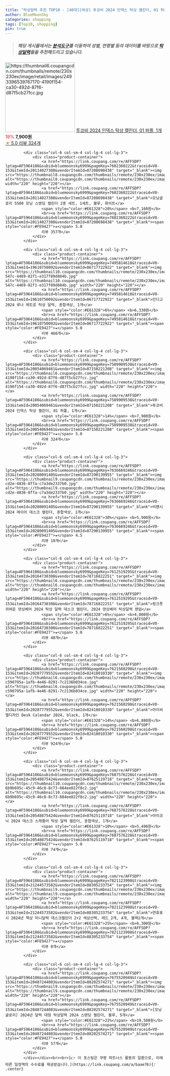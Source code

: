 ```yaml
---
title: "탁상달력 추천 TOP10 - [40대][여성] 투코비 2024 인덱스 탁상 캘린더, 01 퍼플, 1개"
author: BlueMoonSky
categories: shopping
tags: [Top10, shopping]
pin: true
---
```


> ##### 해당 게시물에서는 [**분석도구**](https://itemscout.io/)를 이용하여 **성별**, **연령별** 등의 데이터를 바탕으로 [**탁상달력**](https://link.coupang.com/a/baae76)들을 추천해드리고 있습니다.
<div class="container"><div class="row">
            <div class="col-6 col-sm-4 col-lg-4 col-lg-3">
                <div class="product-container">
                    <a href="https://link.coupang.com/re/AFFSDP?lptag=AF5964186&subid=bluemoonsky6999&pageKey=7589909538&traceid=V0-153&itemId=20054069461&vendorItemId=87150221208" target="_blank"><img src="https://thumbnail6.coupangcdn.com/thumbnails/remote/230x230ex/image/retail/images/2493396539767170-4190f154-ca30-492d-87f6-d87f5cb27fcc.jpg" alt="https://thumbnail6.coupangcdn.com/thumbnails/remote/230x230ex/image/retail/images/2493396539767170-4190f154-ca30-492d-87f6-d87f5cb27fcc.jpg" width="220" height="220"></a>
                    <a href="https://link.coupang.com/re/AFFSDP?lptag=AF5964186&subid=bluemoonsky6999&pageKey=7589909538&traceid=V0-153&itemId=20054069461&vendorItemId=87150221208" target="_blank">투코비 2024 인덱스 탁상 캘린더, 01 퍼플, 1개</a>
                    <span style="color:#E61328">19%</span> <b>7,900원</b>
                    <br><a href="https://link.coupang.com/re/AFFSDP?lptag=AF5964186&subid=bluemoonsky6999&pageKey=7589909538&traceid=V0-153&itemId=20054069461&vendorItemId=87150221208" target="_blank"><span style="color:#FE9427">★</span> 5.0
                    리뷰 324개</a>
                </div>
            </div>
            
            <div class="col-6 col-sm-4 col-lg-4 col-lg-3">
                <div class="product-container">
                    <a href="https://link.coupang.com/re/AFFSDP?lptag=AF5964186&subid=bluemoonsky6999&pageKey=7602360222&traceid=V0-153&itemId=20114027308&vendorItemId=87208698438" target="_blank"><img src="https://thumbnail8.coupangcdn.com/thumbnails/remote/230x230ex/image/vendor_inventory/ada6/10632507d4a27780293b2eb3e66ccdcf87005296d67569731e886811493e.jpg" alt="https://thumbnail8.coupangcdn.com/thumbnails/remote/230x230ex/image/vendor_inventory/ada6/10632507d4a27780293b2eb3e66ccdcf87005296d67569731e886811493e.jpg" width="220" height="220"></a>
                    <a href="https://link.coupang.com/re/AFFSDP?lptag=AF5964186&subid=bluemoonsky6999&pageKey=7602360222&traceid=V0-153&itemId=20114027308&vendorItemId=87208698438" target="_blank">모닝글로리 5500 모닝 스탠딩 캘린더 2종 세트, 1세트, 블루, 화이트</a>
                    <span style="color:#E61328">20%</span> <b>7,160원</b>
                    <br><a href="https://link.coupang.com/re/AFFSDP?lptag=AF5964186&subid=bluemoonsky6999&pageKey=7602360222&traceid=V0-153&itemId=20114027308&vendorItemId=87208698438" target="_blank"><span style="color:#FE9427">★</span> 5.0
                    리뷰 357개</a>
                </div>
            </div>
            
            <div class="col-6 col-sm-4 col-lg-4 col-lg-3">
                <div class="product-container">
                    <a href="https://link.coupang.com/re/AFFSDP?lptag=AF5964186&subid=bluemoonsky6999&pageKey=7495814618&traceid=V0-153&itemId=19610750092&vendorItemId=86717722922" target="_blank"><img src="https://thumbnail10.coupangcdn.com/thumbnails/remote/230x230ex/image/retail/images/2023/07/28/17/3/a1b4d0ac-547c-4469-82f1-e317f89d884b.jpg" alt="https://thumbnail10.coupangcdn.com/thumbnails/remote/230x230ex/image/retail/images/2023/07/28/17/3/a1b4d0ac-547c-4469-82f1-e317f89d884b.jpg" width="220" height="220"></a>
                    <a href="https://link.coupang.com/re/AFFSDP?lptag=AF5964186&subid=bluemoonsky6999&pageKey=7495814618&traceid=V0-153&itemId=19610750092&vendorItemId=86717722922" target="_blank">인디고 2024 루나 레트로 탁상 달력, 혼합색상, 1개</a>
                    <span style="color:#E61328">6%</span> <b>6,330원</b>
                    <br><a href="https://link.coupang.com/re/AFFSDP?lptag=AF5964186&subid=bluemoonsky6999&pageKey=7495814618&traceid=V0-153&itemId=19610750092&vendorItemId=86717722922" target="_blank"><span style="color:#FE9427">★</span> 5.0
                    리뷰 466개</a>
                </div>
            </div>
            
            <div class="col-6 col-sm-4 col-lg-4 col-lg-3">
                <div class="product-container">
                    <a href="https://link.coupang.com/re/AFFSDP?lptag=AF5964186&subid=bluemoonsky6999&pageKey=7589909538&traceid=V0-153&itemId=20054069461&vendorItemId=87150221208" target="_blank"><img src="https://thumbnail6.coupangcdn.com/thumbnails/remote/230x230ex/image/retail/images/2493396539767170-4190f154-ca30-492d-87f6-d87f5cb27fcc.jpg" alt="https://thumbnail6.coupangcdn.com/thumbnails/remote/230x230ex/image/retail/images/2493396539767170-4190f154-ca30-492d-87f6-d87f5cb27fcc.jpg" width="220" height="220"></a>
                    <a href="https://link.coupang.com/re/AFFSDP?lptag=AF5964186&subid=bluemoonsky6999&pageKey=7589909538&traceid=V0-153&itemId=20054069461&vendorItemId=87150221208" target="_blank">투코비 2024 인덱스 탁상 캘린더, 01 퍼플, 1개</a>
                    <span style="color:#E61328">14%</span> <b>7,900원</b>
                    <br><a href="https://link.coupang.com/re/AFFSDP?lptag=AF5964186&subid=bluemoonsky6999&pageKey=7589909538&traceid=V0-153&itemId=20054069461&vendorItemId=87150221208" target="_blank"><span style="color:#FE9427">★</span> 5.0
                    리뷰 324개</a>
                </div>
            </div>
            
            <div class="col-6 col-sm-4 col-lg-4 col-lg-3">
                <div class="product-container">
                    <a href="https://link.coupang.com/re/AFFSDP?lptag=AF5964186&subid=bluemoonsky6999&pageKey=7636669246&traceid=V0-153&itemId=20280091405&vendorItemId=87290139955" target="_blank"><img src="https://thumbnail9.coupangcdn.com/thumbnails/remote/230x230ex/image/retail/images/2023/09/25/17/5/85240027-cd2e-4836-8ffa-c7a3de2337b0.jpg" alt="https://thumbnail9.coupangcdn.com/thumbnails/remote/230x230ex/image/retail/images/2023/09/25/17/5/85240027-cd2e-4836-8ffa-c7a3de2337b0.jpg" width="220" height="220"></a>
                    <a href="https://link.coupang.com/re/AFFSDP?lptag=AF5964186&subid=bluemoonsky6999&pageKey=7636669246&traceid=V0-153&itemId=20280091405&vendorItemId=87290139955" target="_blank">비팬시 2024 레이어 데스크 캘린더, 혼합색상, 1개</a>
                    <span style="color:#E61328">30%</span> <b>5,900원</b>
                    <br><a href="https://link.coupang.com/re/AFFSDP?lptag=AF5964186&subid=bluemoonsky6999&pageKey=7636669246&traceid=V0-153&itemId=20280091405&vendorItemId=87290139955" target="_blank"><span style="color:#FE9427">★</span> 4.5
                    리뷰 18개</a>
                </div>
            </div>
            
            <div class="col-6 col-sm-4 col-lg-4 col-lg-3">
                <div class="product-container">
                    <a href="https://link.coupang.com/re/AFFSDP?lptag=AF5964186&subid=bluemoonsky6999&pageKey=7612519295&traceid=V0-153&itemId=20164730308&vendorItemId=78716822251" target="_blank"><img src="https://thumbnail6.coupangcdn.com/thumbnails/remote/230x230ex/image/vendor_inventory/76e7/29603c82685629bf360508528858c7a9609667fb3c24512682355303cffc.jpg" alt="https://thumbnail6.coupangcdn.com/thumbnails/remote/230x230ex/image/vendor_inventory/76e7/29603c82685629bf360508528858c7a9609667fb3c24512682355303cffc.jpg" width="220" height="220"></a>
                    <a href="https://link.coupang.com/re/AFFSDP?lptag=AF5964186&subid=bluemoonsky6999&pageKey=7612519295&traceid=V0-153&itemId=20164730308&vendorItemId=78716822251" target="_blank">핑크풋 귀여운 댄싱베어 2024 탁상 달력 데스크 캘린더, 2024 댄싱베어 탁상달력 랜덤</a>
                    <span style="color:#E61328">6%</span> <b>4,000원</b>
                    <br><a href="https://link.coupang.com/re/AFFSDP?lptag=AF5964186&subid=bluemoonsky6999&pageKey=7612519295&traceid=V0-153&itemId=20164730308&vendorItemId=78716822251" target="_blank"><span style="color:#FE9427">★</span> 5.0
                    리뷰 48개</a>
                </div>
            </div>
            
            <div class="col-6 col-sm-4 col-lg-4 col-lg-3">
                <div class="product-container">
                    <a href="https://link.coupang.com/re/AFFSDP?lptag=AF5964186&subid=bluemoonsky6999&pageKey=7621560298&traceid=V0-153&itemId=20207779552&vendorItemId=82418010330" target="_blank"><img src="https://thumbnail6.coupangcdn.com/thumbnails/remote/230x230ex/image/retail/images/1667465381413551-c590795a-1afb-4e46-8291-7c2136b034ce.jpg" alt="https://thumbnail6.coupangcdn.com/thumbnails/remote/230x230ex/image/retail/images/1667465381413551-c590795a-1afb-4e46-8291-7c2136b034ce.jpg" width="220" height="220"></a>
                    <a href="https://link.coupang.com/re/AFFSDP?lptag=AF5964186&subid=bluemoonsky6999&pageKey=7621560298&traceid=V0-153&itemId=20207779552&vendorItemId=82418010330" target="_blank">아이씨엘디자인 Desk Calendar 2024, black, 1개</a>
                    <span style="color:#E61328">14%</span> <b>6,880원</b>
                    <br><a href="https://link.coupang.com/re/AFFSDP?lptag=AF5964186&subid=bluemoonsky6999&pageKey=7621560298&traceid=V0-153&itemId=20207779552&vendorItemId=82418010330" target="_blank"><span style="color:#FE9427">★</span> 5.0
                    리뷰 924개</a>
                </div>
            </div>
            
            <div class="col-6 col-sm-4 col-lg-4 col-lg-3">
                <div class="product-container">
                    <a href="https://link.coupang.com/re/AFFSDP?lptag=AF5964186&subid=bluemoonsky6999&pageKey=7687576228&traceid=V0-153&itemId=20548875424&vendorItemId=87625119718" target="_blank"><img src="https://thumbnail10.coupangcdn.com/thumbnails/remote/230x230ex/image/retail/images/2801489490835088-6b9b695c-45c9-46c8-8c73-884ee022f8c2.jpg" alt="https://thumbnail10.coupangcdn.com/thumbnails/remote/230x230ex/image/retail/images/2801489490835088-6b9b695c-45c9-46c8-8c73-884ee022f8c2.jpg" width="220" height="220"></a>
                    <a href="https://link.coupang.com/re/AFFSDP?lptag=AF5964186&subid=bluemoonsky6999&pageKey=7687576228&traceid=V0-153&itemId=20548875424&vendorItemId=87625119718" target="_blank">아이코닉 2024 데스크 스케줄러 탁상 달력 캘린더, 혼합색상, 1개</a>
                    <span style="color:#E61328">10%</span> <b>5,490원</b>
                    <br><a href="https://link.coupang.com/re/AFFSDP?lptag=AF5964186&subid=bluemoonsky6999&pageKey=7687576228&traceid=V0-153&itemId=20548875424&vendorItemId=87625119718" target="_blank"><span style="color:#FE9427">★</span> 5.0
                    리뷰 74개</a>
                </div>
            </div>
            
            <div class="col-6 col-sm-4 col-lg-4 col-lg-3">
                <div class="product-container">
                    <a href="https://link.coupang.com/re/AFFSDP?lptag=AF5964186&subid=bluemoonsky6999&pageKey=7821123998&traceid=V0-153&itemId=21244573582&vendorItemId=88305233754" target="_blank"><img src="https://thumbnail9.coupangcdn.com/thumbnails/remote/230x230ex/image/vendor_inventory/9ec9/eca7aa1ce7de1d94a99101186561fbe7dddb48e2c155fc7d9f0cde01b57c.jpg" alt="https://thumbnail9.coupangcdn.com/thumbnails/remote/230x230ex/image/vendor_inventory/9ec9/eca7aa1ce7de1d94a99101186561fbe7dddb48e2c155fc7d9f0cde01b57c.jpg" width="220" height="220"></a>
                    <a href="https://link.coupang.com/re/AFFSDP?lptag=AF5964186&subid=bluemoonsky6999&pageKey=7821123998&traceid=V0-153&itemId=21244573582&vendorItemId=88305233754" target="_blank">연휴표시 2024년 책상 미니달력 데스크캘린더 2+2 색상선택, 레드_2개, 4개, 블랙2개</a>
                    <span style="color:#E61328">25%</span> <b>6,300원</b>
                    <br><a href="https://link.coupang.com/re/AFFSDP?lptag=AF5964186&subid=bluemoonsky6999&pageKey=7821123998&traceid=V0-153&itemId=21244573582&vendorItemId=88305233754" target="_blank"><span style="color:#FE9427">★</span> 
                    리뷰 0개</a>
                </div>
            </div>
            
            <div class="col-6 col-sm-4 col-lg-4 col-lg-3">
                <div class="product-container">
                    <a href="https://link.coupang.com/re/AFFSDP?lptag=AF5964186&subid=bluemoonsky6999&pageKey=7675520949&traceid=V0-153&itemId=20487244083&vendorItemId=88202574271" target="_blank"><img src="https://thumbnail9.coupangcdn.com/thumbnails/remote/230x230ex/image/vendor_inventory/ab71/975e066c883a6982c7184c18fb11bdb784f572b20d00ee82e13188030e49.jpg" alt="https://thumbnail9.coupangcdn.com/thumbnails/remote/230x230ex/image/vendor_inventory/ab71/975e066c883a6982c7184c18fb11bdb784f572b20d00ee82e13188030e49.jpg" width="220" height="220"></a>
                    <a href="https://link.coupang.com/re/AFFSDP?lptag=AF5964186&subid=bluemoonsky6999&pageKey=7675520949&traceid=V0-153&itemId=20487244083&vendorItemId=88202574271" target="_blank">[모닝글로리] 2024년 달력 대형 탁상달력 2024 스탠딩 캘린더, 블루, 5개</a>
                    <span style="color:#E61328">22%</span> <b>19,500원</b>
                    <br><a href="https://link.coupang.com/re/AFFSDP?lptag=AF5964186&subid=bluemoonsky6999&pageKey=7675520949&traceid=V0-153&itemId=20487244083&vendorItemId=88202574271" target="_blank"><span style="color:#FE9427">★</span> 5.0
                    리뷰 57개</a>
                </div>
            </div>
            </div></div><br><br>[👉 이 포스팅은 쿠팡 파트너스 활동의 일환으로, 이에 따른 일정액의 수수료를 제공받습니다.](https://link.coupang.com/a/baae76){: .center}